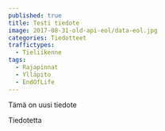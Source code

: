 ```yaml
---
published: true
title: Testi tiedote
image: 2017-08-31-old-api-eol/data-eol.jpg
categories: Tiedotteet
traffictypes:
  - Tieliikenne
tags:
  - Rajapinnat
  - Ylläpito
  - EndOfLife
---
```

Tämä on uusi tiedote

Tiedotetta